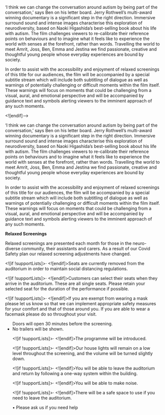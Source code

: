 ‘I think we can change the conversation around autism by being part of the conversation,’ says Ben on his letter board. Jerry Rothwell’s multi-award winning documentary is a significant step in the right direction. Immersive surround sound and intense images characterise this exploration of neurodiversity, based on Naoki Higashida’s best-selling book about his life with autism. The film challenges viewers to re-calibrate their reference points on behaviours and to imagine what it feels like to experience the world with senses at the forefront, rather than words. Travelling the world to meet Amrit, Joss, Ben, Emma and Jestina we find passionate, creative and thoughtful young people whose everyday experiences are bound by society.

In order to assist with the accessibility and enjoyment of relaxed screenings of this title for our audiences, the film will be accompanied by a special subtitle stream which will include both subtitling of dialogue as well as warnings of potentially challenging or difficult moments within the film itself. These warnings will focus on moments that could be challenging from a visual, aural, and emotional perspective and will be accompanied by guidance text and symbols alerting viewers to the imminent approach of any such moments.

<![endif]-->

‘I think we can change the conversation around autism by being part of the conversation,’ says Ben on his letter board. Jerry Rothwell’s multi-award winning documentary is a significant step in the right direction. Immersive surround sound and intense images characterise this exploration of neurodiversity, based on Naoki Higashida’s best-selling book about his life with autism. The film challenges viewers to re-calibrate their reference points on behaviours and to imagine what it feels like to experience the world with senses at the forefront, rather than words. Travelling the world to meet Amrit, Joss, Ben, Emma and Jestina we find passionate, creative and thoughtful young people whose everyday experiences are bound by society.

In order to assist with the accessibility and enjoyment of relaxed screenings of this title for our audiences, the film will be accompanied by a special subtitle stream which will include both subtitling of dialogue as well as warnings of potentially challenging or difficult moments within the film itself. These warnings will focus on moments that could be challenging from a visual, aural, and emotional perspective and will be accompanied by guidance text and symbols alerting viewers to the imminent approach of any such moments.

**Relaxed Screenings**

Relaxed screenings are presented each month for those in the neuro-diverse community, their assistants and carers. As a result of our Covid Safety plan our relaxed screening adjustments have changed.

<![if !supportLists]>· <![endif]>Seats are currently removed from the auditorium in order to maintain social distancing regulations.

<![if !supportLists]>· <![endif]>Customers can select their seats when they arrive in the auditorium. These are all single seats. Please retain your selected seat for the duration of the performance if possible.

<![if !supportLists]>· <![endif]>If you are exempt from wearing a mask please let us know so that we can implement appropriate safety measures for your comfort and that of those around you. If you are able to wear a facemask please do so throughout your visit.

<ul>Doors will open 30 minutes before the screening.

<li>No trailers will be shown.

<![if !supportLists]>· <![endif]>The programme will be introduced.

<![if !supportLists]>· <![endif]>Our house lights will remain on a low level throughout the screening, and the volume will be turned slightly down.

<![if !supportLists]>· <![endif]>You will be able to leave the auditorium and return by following a one-way system within the building.

<![if !supportLists]>· <![endif]>You will be able to make noise.

<![if !supportLists]>· <![endif]>There will be a safe space to use if you need to leave the auditorium.

• Please ask us if you need help
<!--stackedit_data:
eyJoaXN0b3J5IjpbLTQ1Njg1ODc1OCw2OTI0MzYyMTJdfQ==
-->